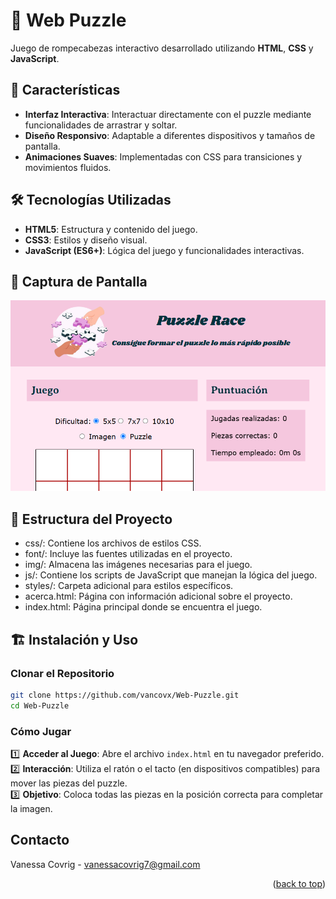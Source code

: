 # 🧩 Web Puzzle

Juego de rompecabezas interactivo desarrollado utilizando **HTML**, **CSS** y **JavaScript**. 

## 🚀 Características

- **Interfaz Interactiva**: Interactuar directamente con el puzzle mediante funcionalidades de arrastrar y soltar.
- **Diseño Responsivo**: Adaptable a diferentes dispositivos y tamaños de pantalla.
- **Animaciones Suaves**: Implementadas con CSS para transiciones y movimientos fluidos.

## 🛠️ Tecnologías Utilizadas

- **HTML5**: Estructura y contenido del juego.
- **CSS3**: Estilos y diseño visual.
- **JavaScript (ES6+)**: Lógica del juego y funcionalidades interactivas.

## 📸 Captura de Pantalla

![Previsualización del Juego](img/puzzle.png)

## 📂 Estructura del Proyecto

- css/: Contiene los archivos de estilos CSS.​
- font/: Incluye las fuentes utilizadas en el proyecto.​
- img/: Almacena las imágenes necesarias para el juego.​
- js/: Contiene los scripts de JavaScript que manejan la lógica del juego.​
- styles/: Carpeta adicional para estilos específicos.​
- acerca.html: Página con información adicional sobre el proyecto.​
- index.html: Página principal donde se encuentra el juego.


## 🏗️ Instalación y Uso
### Clonar el Repositorio

```sh
git clone https://github.com/vancovx/Web-Puzzle.git
cd Web-Puzzle
```

### Cómo Jugar
1️⃣ **Acceder al Juego**: Abre el archivo `index.html` en tu navegador preferido.  
2️⃣ **Interacción**: Utiliza el ratón o el tacto (en dispositivos compatibles) para mover las piezas del puzzle.  
3️⃣ **Objetivo**: Coloca todas las piezas en la posición correcta para completar la imagen.  


## Contacto
Vanessa Covrig - vanessacovrig7@gmail.com
<p align="right">(<a href="#readme-top">back to top</a>)</p>
